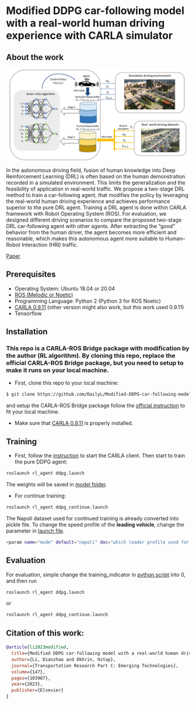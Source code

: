 # Modified DDPG car-following model with a real-world human driving experience with CARLA simulator

## About the work

<p align = "center">
<img src="/images/introduction.jpg" width="600">
</p>

In the autonomous driving field, fusion of human knowledge into Deep Reinforcement Learning (DRL) is often based on the human demonstration recorded in a simulated environment. This limits the generalization and the feasibility of application in real-world traffic. We propose a two-stage DRL method to train a car-following agent, that modifies the policy by leveraging the real-world human driving experience and achieves performance superior to the pure DRL agent. Training a DRL agent is done within CARLA framework with Robot Operating System (ROS). For evaluation, we designed different driving scenarios to compare the proposed two-stage DRL car-following agent with other agents. After extracting the “good” behavior from the human driver, the agent becomes more efficient and reasonable, which makes this autonomous agent more suitable to Human–Robot Interaction (HRI) traffic.

[Paper](https://www.sciencedirect.com/science/article/abs/pii/S0968090X22004004)

## Prerequisites

* Operating System: Ubuntu 18.04 or 20.04
* [ROS (Melodic or Noetic)](http://wiki.ros.org/noetic/Installation/Ubuntu)
* Programming Language: Python 2 (Python 3 for ROS Noetic)
* [CARLA 0.9.11](https://carla.readthedocs.io/en/0.9.11/) (other version might also work, but this work used 0.9.11)
* Tensorflow
 


## Installation
### This repo is a CARLA-ROS Bridge package with modification by the author (RL algorithm). By cloning this repo, replace the official CARLA-ROS Bridge package, but you need to setup to make it runs on your local machine.

* First, clone this repo to your local machine:

```bash
$ git clone https://github.com/DailyL/Modified-DDPG-car-following-model.git
```
and setup the CARLA-ROS Bridge package follow the [official instruction](https://carla.readthedocs.io/en/0.9.11/ros_installation/) to fit your local machine.  

* Make sure that [CARLA 0.9.11](https://carla.readthedocs.io/en/0.9.11/) is properly installed. 

## Training

* First, follow the [instruction](https://carla.readthedocs.io/en/0.9.11/start_quickstart/#running-carla) to start the CARLA client. 
Then start to train the pure DDPG agent: 

```bash
roslaunch rl_agent ddpg.launch
```
The weights will be saved in [model folder](carla-ros-bridge/catkin_ws/src/ros-bridge/rl_agent/src/model).

* For continue training:

```bash
roslaunch rl_agent ddpg_continue.launch
```

The Napoli dataset used for continued training is already converted into pickle file.
To change the speed profile of the **leading vehicle**, change the parameter in [launch file](carla-ros-bridge/catkin_ws/src/ros-bridge/rl_agent/launch).

```bash
<param name="mode" default="napoli" doc="which leader profile used for evaluation (napoli;ngsim;or self_defined)" /> 
```
## Evaluation

For evaluation, simple change the training_indicator in [python script](carla-ros-bridge/catkin_ws/src/ros-bridge/rl_agent/src/ddpg.py) into 0, and then run 

```bash
roslaunch rl_agent ddpg.launch
```
or 

```bash
roslaunch rl_agent ddpg_continue.launch
```


## Citation of this work:

```bibtex
@article{li2023modified,
  title={Modified DDPG car-following model with a real-world human driving experience with CARLA simulator},
  author={Li, Dianzhao and Okhrin, Ostap},
  journal={Transportation Research Part C: Emerging Technologies},
  volume={147},
  pages={103987},
  year={2023},
  publisher={Elsevier}
}
```
